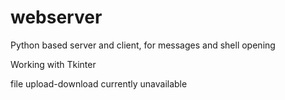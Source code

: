 # webserver
Python based server and client, for messages and shell opening
<p>Working with Tkinter</p>
<p>file upload-download currently unavailable</p>
